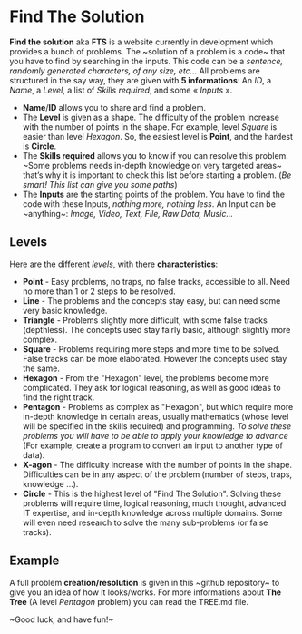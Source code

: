 
# Find The Solution


**Find the solution** aka **FTS** is a website currently in development which provides a bunch of problems.
The ~solution of a problem is a code~ that you have to find by searching in the inputs. This code can be a *sentence, randomly generated characters, of any size, etc...*
All problems are structured in the say way, they are given with **5 informations**:
An *ID*, a *Name*, a *Level*, a list of *Skills required*, and some « *Inputs* ».

* **Name**/**ID** allows you to share and find a problem.
* The **Level** is given as a shape. The difficulty of the problem increase with the number of points in the shape. For example, level *Square* is easier than level *Hexagon*.
So, the easiest level is **Point**, and the hardest is **Circle**.
* The **Skills required** allows you to know if you can resolve this problem. ~Some problems needs in-depth knowledge on very targeted areas~ that’s why it is important to check this list before starting a problem. (*Be smart! This list can give you some paths*)
* The **Inputs** are the starting points of  the problem. You have to find the code with these Inputs, *nothing more, nothing less*. An Input can be ~anything~: *Image, Video, Text, File, Raw Data, Music...*

## Levels

Here are the different *levels*, with there **characteristics**:

* **Point** - Easy problems, no traps, no false tracks, accessible to all. Need no more than 1 or 2 steps to be resolved.
* **Line** - The problems and the concepts stay easy, but can need some very basic knowledge.
* **Triangle** - Problems slightly more difficult, with some false tracks (depthless). The concepts used stay fairly basic, although slightly more complex.
* **Square** - Problems requiring more steps and more time to be solved. False tracks can be more elaborated. However the concepts used stay the same.
* **Hexagon** - From the "Hexagon" level, the problems become more complicated. They ask for logical reasoning, as well as good ideas to find the right track.
* **Pentagon** - Problems as complex as "Hexagon", but which require more in-depth knowledge in certain areas, usually mathematics (whose level will be specified in the skills required) and programming.
*To solve these problems you will have to be able to apply your knowledge to advance* (For example, create a program to convert an input to another type of data).
* **X-agon** - The difficulty increase with the number of points in the shape. Difficulties can be in any aspect of the problem (number of steps, traps, knowledge ...).
* **Circle** - This is the highest level of "Find The Solution". Solving these problems will require time, logical reasoning, much thought, advanced IT expertise, and in-depth knowledge across multiple domains.
Some will even need research to solve the many sub-problems (or false tracks).


## Example

A full problem **creation/resolution** is given in this ~github repository~ to give you an idea of how it looks/works.
For more informations about **The Tree** (A level *Pentagon* problem) you can read the TREE.md file.

~Good luck, and have fun!~
